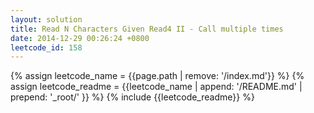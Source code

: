 ```yaml
---
layout: solution
title: Read N Characters Given Read4 II - Call multiple times
date: 2014-12-29 00:26:24 +0800
leetcode_id: 158
---
```

{% assign leetcode_name = {{page.path | remove: '/index.md'}}  %}
{% assign leetcode_readme = {{leetcode_name | append: '/README.md' | prepend: '_root/' }}  %}
{% include {{leetcode_readme}} %}
